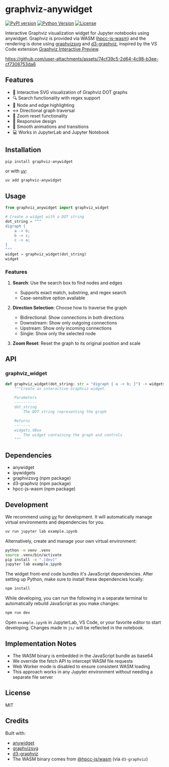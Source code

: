# graphviz-anywidget

[![PyPI version](https://badge.fury.io/py/graphviz-anywidget.svg)](https://badge.fury.io/py/graphviz-anywidget)
[![Python Version](https://img.shields.io/pypi/pyversions/graphviz-anywidget.svg)](https://pypi.org/project/graphviz-anywidget/)
[![License](https://img.shields.io/badge/License-MIT-blue.svg)](https://opensource.org/licenses/MIT)

Interactive Graphviz visualization widget for Jupyter notebooks using anywidget.
Graphviz is provided via WASM ([hpcc-js-wasm](https://github.com/hpcc-systems/hpcc-js-wasm)) and the rendering is done using [graphvizsvg](https://github.com/pipefunc/graphvizsvg) and [d3-graphviz](https://github.com/magjac/d3-graphviz), inspired by the VS Code extension [Graphviz Interactive Preview](https://github.com/tintinweb/vscode-interactive-graphviz/).

https://github.com/user-attachments/assets/74cf39c5-2d64-4c98-b3ee-cf7308753da6

## Features

* 🎨 Interactive SVG visualization of Graphviz DOT graphs
* 🔍 Search functionality with regex support
* 🎯 Node and edge highlighting
* ↔️ Directional graph traversal
* 🔄 Zoom reset functionality
* 📱 Responsive design
* 🎨 Smooth animations and transitions
* 💻 Works in JupyterLab and Jupyter Notebook

## Installation

```sh
pip install graphviz-anywidget
```

or with [uv](https://github.com/astral-sh/uv):

```sh
uv add graphviz-anywidget
```

## Usage

```python
from graphviz_anywidget import graphviz_widget

# Create a widget with a DOT string
dot_string = """
digraph {
    a -> b;
    b -> c;
    c -> a;
}
"""
widget = graphviz_widget(dot_string)
widget
```

### Features

1. **Search**: Use the search box to find nodes and edges
   - Supports exact match, substring, and regex search
   - Case-sensitive option available

2. **Direction Selection**: Choose how to traverse the graph
   - Bidirectional: Show connections in both directions
   - Downstream: Show only outgoing connections
   - Upstream: Show only incoming connections
   - Single: Show only the selected node

3. **Zoom Reset**: Reset the graph to its original position and scale

## API

### graphviz_widget

```python
def graphviz_widget(dot_string: str = "digraph { a -> b; }") -> widgets.VBox:
    """Create an interactive Graphviz widget.

    Parameters
    ----------
    dot_string
        The DOT string representing the graph

    Returns
    -------
    widgets.VBox
        The widget containing the graph and controls
    """
```

## Dependencies

- anywidget
- ipywidgets
- graphvizsvg (npm package)
- d3-graphviz (npm package)
- hpcc-js-wasm (npm package)

## Development

We recommend using [uv](https://github.com/astral-sh/uv) for development.
It will automatically manage virtual environments and dependencies for you.

```sh
uv run jupyter lab example.ipynb
```

Alternatively, create and manage your own virtual environment:

```sh
python -m venv .venv
source .venv/bin/activate
pip install -e ".[dev]"
jupyter lab example.ipynb
```

The widget front-end code bundles it's JavaScript dependencies. After setting up Python,
make sure to install these dependencies locally:

```sh
npm install
```

While developing, you can run the following in a separate terminal to automatically
rebuild JavaScript as you make changes:

```sh
npm run dev
```

Open `example.ipynb` in JupyterLab, VS Code, or your favorite editor
to start developing. Changes made in `js/` will be reflected
in the notebook.

## Implementation Notes

- The WASM binary is embedded in the JavaScript bundle as base64
- We override the fetch API to intercept WASM file requests
- Web Worker mode is disabled to ensure consistent WASM loading
- This approach works in any Jupyter environment without needing a separate file server

## License

MIT

## Credits

Built with:
- [anywidget](https://github.com/manzt/anywidget)
- [graphvizsvg](https://www.npmjs.com/package/graphvizsvg)
- [d3-graphviz](https://www.npmjs.com/package/d3-graphviz)
- The WASM binary comes from [@hpcc-js/wasm](https://github.com/hpcc-systems/hpcc-js-wasm) (via `d3-graphviz`)
